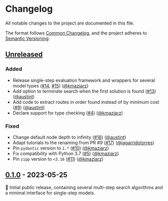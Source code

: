 # Changelog

All notable changes to the project are documented in this file.

The format follows [Common Changelog](https://common-changelog.org/),
and the project adheres to [Semantic Versioning](https://semver.org/spec/v2.0.0.html).

## [Unreleased]

### Added

- Release single-step evaluation framework and wrappers for several model types ([#14](https://github.com/microsoft/syntheseus/pull/14), [#15](https://github.com/microsoft/syntheseus/pull/15)) ([@kmaziarz])
- Add option to terminate search when the first solution is found ([#13](https://github.com/microsoft/syntheseus/pull/13)) ([@austint])
- Add code to extract routes in order found instead of by minimum cost ([#9](https://github.com/microsoft/syntheseus/pull/9)) ([@austint])
- Declare support for type checking ([#4](https://github.com/microsoft/syntheseus/pull/4)) ([@kmaziarz])

### Fixed

- Change default node depth to infinity ([#16](https://github.com/microsoft/syntheseus/pull/16)) ([@austint])
- Adapt tutorials to the renaming from PR #9 ([#17](https://github.com/microsoft/syntheseus/pull/17)) ([@jagarridotorres])
- Pin `pydantic` version to `1.*` ([#10](https://github.com/microsoft/syntheseus/pull/10)) ([@kmaziarz])
- Fix compatibility with Python 3.7 ([#5](https://github.com/microsoft/syntheseus/pull/5)) ([@kmaziarz])
- Pin `zipp` version to `<3.16` ([#11](https://github.com/microsoft/syntheseus/pull/11)) ([@kmaziarz])

## [0.1.0] - 2023-05-25

:seedling: Initial public release, containing several multi-step search algorithms and a minimal interface for single-step models.

[Unreleased]: https://github.com/microsoft/syntheseus/compare/v0.1.0...HEAD
[0.1.0]: https://github.com/microsoft/syntheseus/releases/tag/v0.1.0

[@austint]: https://github.com/AustinT
[@kmaziarz]: https://github.com/kmaziarz
[@jagarridotorres]: https://github.com/jagarridotorres

